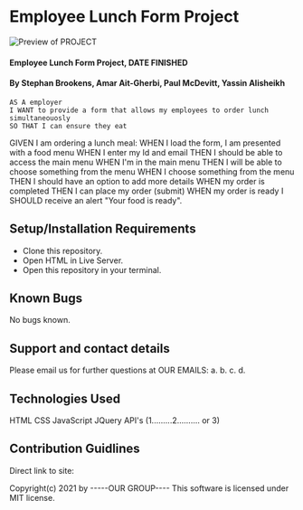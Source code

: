 # Employee Lunch Form Project
![Preview of PROJECT](assets\images\Preview.gif)
#### Employee Lunch Form Project, DATE FINISHED
#### By Stephan Brookens, Amar Ait-Gherbi, Paul McDevitt, Yassin Alisheikh
```
AS A employer
I WANT to provide a form that allows my employees to order lunch simultaneouosly
SO THAT I can ensure they eat
```
GIVEN I am ordering a lunch meal:
WHEN I load the form, I am presented with a food menu 
WHEN I enter my Id and email 
THEN I should be able to access the main menu 
WHEN I'm in the main menu 
THEN I will be able to choose something from the menu 
WHEN I choose something from the menu 
THEN I should have an option to add more details
WHEN my order is completed 
THEN I can place my order (submit)
WHEN my order is ready
I SHOULD receive an alert "Your food is ready".

## Setup/Installation Requirements
* Clone this repository.
* Open HTML in Live Server.
* Open this repository in your terminal.
## Known Bugs
No bugs known.
## Support and contact details
Please email us for further questions at OUR EMAILS:
a.
b.
c.
d.
## Technologies Used
HTML
CSS
JavaScript
JQuery 
API's (1.........2.......... or 3)
## Contribution Guidlines 
Direct link to site:
<!--LINK TO PUBLISHED PRODUCT HERE-->
<!--Link TO GIT REPOSITORY HERE-->
Copyright(c) 2021 by -----OUR GROUP----
This software is licensed under MIT license.